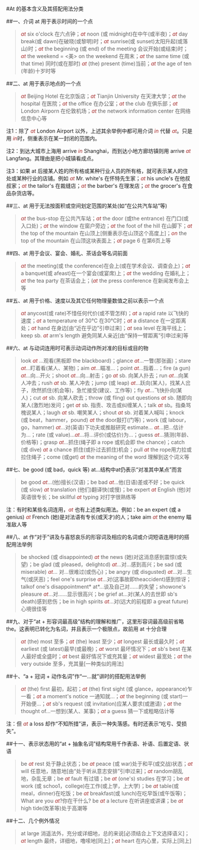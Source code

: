 #At 的基本含义及其搭配用法分类

##一、介词 at 用于表示时间的一个点

> *at* six o'clock 在六点钟；*at* noon (或 midnight)在中午(或半夜)；*at* day break(或 dawn)在破晓(或黎明)时；*at* sunrise(或 sunset)太阳升起(或落山)时；*at* the beginning (或 end) of the meeting 会议开始(或结束)时；*at* the weekend = &lt;美&gt; on the weekend 在周末；*at* the same time (或that time) 同时(或在那时) *at* (the) present (time)当前；*at* the age of ten (年龄)十岁时等

##二、at 用于表示地点的一个点

> *at* Beijing Hotel 在北京饭店；*at* Tianjin University 在天津大学；*at* the hospital 在医院；*at* the office 在办公室；*at* the club 在俱乐部；*at* London Airporn 在伦敦机场；*at* the network information center 在网络信息中心等

注1：除了 *at* London Airport 以外，上述其余举例中都可用介词 *in* 代替 *at*。只是用 *in*时，侧重表示在某一封闭的范围内。

注2：到达大城市上海用 arrive *in* Shanghai，而到达小地方廊坊镇则用 arrive *at* Langfang。其理由是把小城镇看成点。

注3：如果 at 后接某人姓的所有格或某种行业人员的所有格，就可表示某人的住处或某种行业的店铺。例如 *at* Mr. white's 在怀特先生家；*at* his uncle's 在他叔叔家；*at* the tailor's 在裁缝店；*at* the barber's 在理发店；*at* the grocer's 在食品杂货店等。

##三、at 用于无法按面积或空间划定范围的某处(如“在公共汽车站”等)

> *at* the bus-stop 在公共汽车站；*at* the door (或the entrance) 在门口(或入口处)；*at* the window 在窗户旁边；*at* the foot of the hill 在山脚下；*at* the top of the mountain 在山顶上[侧重表示在山顶这个高度上]；*on* the top of the mountain 在山顶这块表面上；*at* page 6 在第6页上等

##四、at 用于会议、宴会、婚礼、茶话会等名词前面

> *at* the meeting(或 the conference)在会上(或在学术会议、调查会上)；*at* a banquet(或 afeast)在一个宴会(或宴席)上；*at* the wedding 在婚礼上；*at* the tea party 在茶话会上；(*at* the press conference 在新闻发布会上等

##五、at 用于价格、速度以及其它任何物理量数值之前以表示一个点

>*at* anycost(或 rate)不惜任何代价(或不管怎样)；*at* a rapid rate 以飞快的速度；*at* a temperature of 30℃ 在30℃时；*at* a distance 在一定距离处；*at* hand 在身边[由“近在乎边”引申过来]；*at* sea level 在海平线上；keep sb. *at* arm's length 避免同某人亲近[由“保持一臂距离”引申过来]等

##六、at 与动词连用时可表示动词动作所对准的目标或目的物

> look *at* …观看(黑板即 the blackboard)；glance *at*…一瞥(那张画)；stare *at*…盯着看(某人、某物)；aim *at*…瞄准…；point *at*…指着…；fire (a gun) *at*…向…开火；shoot *at*…向…射击；go *at* sb. 向某人扑去；run *at*…向某人冲去；rush *at* sb. 某人冲去；jump (或 leap) *at*…跃向(某人)，找某人岔子，欣然抓住(机会等)，急忙接受(建议、工作等)；fly *at*…飞快扑向(某人)；cut *at* sb. 向某人砍去；throw (或 fling) out questions *at* sb. 随即向某人(激烈地)发问；get *at* sb. 指责、攻击或纠缠某人；talk *at* sb。指桑骂槐说某人；laugh *at* sb. 嘲笑某人；shout *at* sb. 对着某人喊叫；knock (或 beat，hammer，pound) *at* the door敲打(门等)；work (或 labour，go，hammer) *at*…对(英语)下功夫或推敲研究 estimate… *at*…把…估计为…；rate (或 value)…*at*…将…评价(或估价)为…；guess *at*…猜测(年龄、价格等)；grasp *at*…抓住(绳子即 a rope 或机会即 the chance)；catch (或 dive) *at* a chance 抓住(或扑过去抓住)机会；pull *at* the rope用力拉或拉住绳子；come (或get) *at* the meaning of the word 理解到这个词义等

##七、be good (或 bad，quick 等) at…结构中at仍表示“对准其中某点”而言

> be good *at*…(他)擅长(汉语)；be bad *at*…他(日语)差或不好；be quick (或 slow) *at* translation (他们)翻译快(或慢)；be expert *at* English (他)对英语很专长；be skillful *at* typing 对打字很熟练等

注：有时和某些名词连用，*at* 也有上述类似用法。例如：be an expert (或 a genius) *at* French (她)是对法语有专长(或天才)的人；take aim *at* the enemy 瞄准敌人等

##八、at 作“对于”讲及与喜怒哀乐的形容词及相应的名词或介词短语连用时的搭配用法举例
> be shocked (或 disappointed) *at* the news (她)对这消息感到震惊(或失望)；be glad (或 pleased，delightcd) *at*…对…感到高兴；be sad (或 miserable) *at*… 对…很难过(或伤心)；be angry (或 disgusted) *at*…对…生气(或厌恶)；feel one's surprise *at*…对(这事故即theaccident)感到惊讶；talkof one's disappointment* at*…谈及自己对……的失望；showone's pleasure *at*…对……显示很高兴；be grief at…对(某人的去世即 sb's death)感到悲伤；be in high spirits *at*…对(远大的前程即 a great future)心境很佳等

##九、对于“at + 形容词最高级”结构的理解和推广，这里形容词最高级前省略 the。这表明已转化为名词，并且表示一个极限点，故前用 at 十分合理

> *at* (the) most 至多；*at* (the) least 至少；*at* longest 最长或最久时；*at* earliest (或 latest)最早(或最晚)；*at* worst 最坏情况下；*at* sb's best 在某人最好或全盛时；*at* best 最好情况下或充其量；*at* widest 最宽处；*at* the very outside 至多，充其量[一种类似的用法]

##十、“a + 冠词 + 动作名词”作“一…就”讲时的搭配用法举例

> *at* (the) first 最初，起初；*at* (the) first sight (或 glance，appearance)乍一看；*at* a moment's notice 一通知就…；*at* the beginning (或 start)一开始便…；*at* sb's request (或 invitation)应某人要求(或邀请)；*at* the thought of…一想到(某人、某事)；*at* a guess 猜一下或粗略估计等

注：但 *at* a loss 却作“不知所措”讲，表示一种失落感。有时还表示“吃亏、受损失”。

##十一、表示状态用的“at + 抽象名词”结构常用千作表语、补语、后置定语、状语

> be *at* rest 处于静止状态；be *at* peace (或 war)处于和平(或交战)状态；*at* will 任意地，随意地[由“处于听从意志安排”引申过来]；*at* random胡乱地，杂乱无章；be *at* fault 有过错；be *at* (one's) studies 在学习；be *at* work (或 schoo1，college)在工作(或上学，上大学)；be *at* table(或 meal，dinner)在吃饭；be *at* breakfast(或 lunch)在吃早饭(或午饭等)；What are you *at*?你在干什么? be *at* a lecture 在听讲座或讲课；be *at* high tide(改革等)处于高潮等

##十二、几个例外情况

> at large 消遥法外，充分或详细地，总的来说[必须结合上下文选择语义]；*at* length 最终，详细地，噜嗦地[同上]；*at* heart 在内心里，实际上[同上]


<style>em {color: brown;}</style>